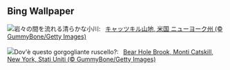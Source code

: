 ## Bing Wallpaper
![](https://www.bing.com/th?id=OHR.BearHoleBrook_JA-JP7059331759_UHD.jpg&w=1000)岩々の間を流れる清らかな小川:&nbsp;&ensp;[キャッツキル山地, 米国 ニューヨーク州 (© GummyBone/Getty Images)](https://www.bing.com/th?id=OHR.BearHoleBrook_JA-JP7059331759_UHD.jpg)
<br><br/>
![](https://www.bing.com/th?id=OHR.BearHoleBrook_IT-IT6529030811_UHD.jpg&w=1000)Dov'è questo gorgogliante ruscello?:&nbsp;&ensp;[Bear Hole Brook, Monti Catskill, New York, Stati Uniti  (© GummyBone/Getty Images)](https://www.bing.com/th?id=OHR.BearHoleBrook_IT-IT6529030811_UHD.jpg)
<br><br/>
